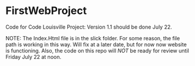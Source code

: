 # FirstWebProject
Code for Code Louisville Project: Version 1.1 should be done July 22.

NOTE: The Index.Html file is in the slick folder. For some reason, the file path is working in this way. Will fix at a later date, but for now 
 now website is functioning. Also, the code on this repo will *NOT* be ready for review until Friday July 22 at noon.
